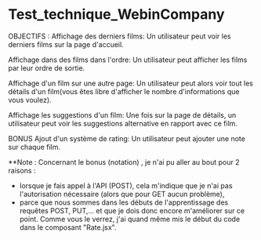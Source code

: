 # Test_technique_WebinCompany

OBJECTIFS : 
Affichage des derniers films:
Un utilisateur peut voir les derniers films sur la page d'accueil.

Affichage dans des films dans l'ordre:
Un utilisateur peut afficher les films par leur ordre de sortie.

Affichage d'un film sur une autre page:
Un utilisateur peut alors voir tout les détails d'un film(vous êtes libre d'afficher le nombre d'informations que vous voulez).

Affichage les suggestions d'un film:
Une fois sur la page de détails, un utilisateur peut voir les suggestions alternative en rapport avec ce film.

BONUS
Ajout d'un système de rating:
Un utilisateur peut ajouter une note sur chaque film.


**Note : Concernant le bonus (notation) , je n'ai pu aller au bout pour 2 raisons : 
* lorsque je fais appel à l'API (POST), cela m'indique que je n'ai pas l'autorisation nécessaire (alors que pour GET aucun problème),
* parce que nous sommes dans les débuts de l'apprentissage des requêtes POST, PUT,... et que je dois donc encore m'améliorer sur ce point. 
Comme vous le verrez, j'ai quand même mis le début du code dans le composant "Rate.jsx".
